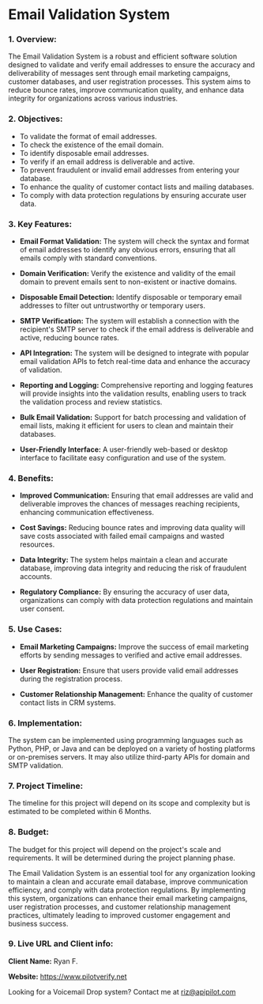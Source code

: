 # Email Validation System

### 1. Overview:
The Email Validation System is a robust and efficient software solution designed to validate and verify email addresses to ensure the accuracy and deliverability of messages sent through email marketing campaigns, customer databases, and user registration processes. This system aims to reduce bounce rates, improve communication quality, and enhance data integrity for organizations across various industries.

### 2. Objectives:
- To validate the format of email addresses.
- To check the existence of the email domain.
- To identify disposable email addresses.
- To verify if an email address is deliverable and active.
- To prevent fraudulent or invalid email addresses from entering your database.
- To enhance the quality of customer contact lists and mailing databases.
- To comply with data protection regulations by ensuring accurate user data.

### 3. Key Features:

* **Email Format Validation:** The system will check the syntax and format of email addresses to identify any obvious errors, ensuring that all emails comply with standard conventions.

* **Domain Verification:** Verify the existence and validity of the email domain to prevent emails sent to non-existent or inactive domains.

* **Disposable Email Detection:** Identify disposable or temporary email addresses to filter out untrustworthy or temporary users.

* **SMTP Verification:** The system will establish a connection with the recipient's SMTP server to check if the email address is deliverable and active, reducing bounce rates.

* **API Integration:** The system will be designed to integrate with popular email validation APIs to fetch real-time data and enhance the accuracy of validation.

* **Reporting and Logging:** Comprehensive reporting and logging features will provide insights into the validation results, enabling users to track the validation process and review statistics.

* **Bulk Email Validation:** Support for batch processing and validation of email lists, making it efficient for users to clean and maintain their databases.

* **User-Friendly Interface:** A user-friendly web-based or desktop interface to facilitate easy configuration and use of the system.

### 4. Benefits:

- **Improved Communication:** Ensuring that email addresses are valid and deliverable improves the chances of messages reaching recipients, enhancing communication effectiveness.

- **Cost Savings:** Reducing bounce rates and improving data quality will save costs associated with failed email campaigns and wasted resources.

- **Data Integrity:** The system helps maintain a clean and accurate database, improving data integrity and reducing the risk of fraudulent accounts.

- **Regulatory Compliance:** By ensuring the accuracy of user data, organizations can comply with data protection regulations and maintain user consent.

### 5. Use Cases:

- **Email Marketing Campaigns:** Improve the success of email marketing efforts by sending messages to verified and active email addresses.

- **User Registration:** Ensure that users provide valid email addresses during the registration process.

- **Customer Relationship Management:** Enhance the quality of customer contact lists in CRM systems.

### 6. Implementation:
The system can be implemented using programming languages such as Python, PHP, or Java and can be deployed on a variety of hosting platforms or on-premises servers. It may also utilize third-party APIs for domain and SMTP validation.

### 7. Project Timeline:
The timeline for this project will depend on its scope and complexity but is estimated to be completed within 6 Months.

### 8. Budget:
The budget for this project will depend on the project's scale and requirements. It will be determined during the project planning phase.

The Email Validation System is an essential tool for any organization looking to maintain a clean and accurate email database, improve communication efficiency, and comply with data protection regulations. By implementing this system, organizations can enhance their email marketing campaigns, user registration processes, and customer relationship management practices, ultimately leading to improved customer engagement and business success.

### 9. Live URL and Client info:

**Client Name:** Ryan F.

**Website:** https://www.pilotverify.net

Looking for a Voicemail Drop system? Contact me at riz@apipilot.com
